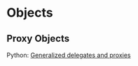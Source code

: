 # Objects

## Proxy Objects

Python: [Generalized delegates and proxies](http://code.activestate.com/recipes/252151-generalized-delegates-and-proxies)
